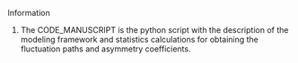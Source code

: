 Information
1. The CODE_MANUSCRIPT is the python script with the description of the modeling framework and statistics calculations for obtaining the fluctuation paths and asymmetry coefficients.
